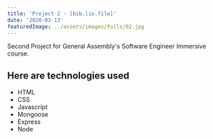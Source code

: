 ```yaml
---
title: 'Project 2 - [bib.lio.file]'
date: '2020-03-13'
featuredImage: ../assets/images/fulls/02.jpg
---
```


Second Project for General Assembly's Software Engineer Immersive course.

<!-- ![Bibliofile Screenshot](../assets/images/fulls/02.jpg) -->

## Here are technologies used

- HTML
- CSS
- Javascript
- Mongoose
- Express
- Node
